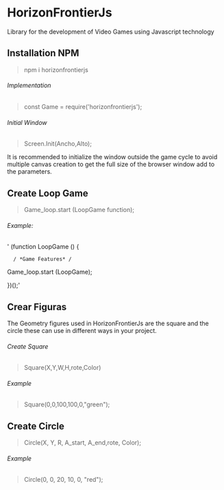 # HorizonFrontierJs

Library for the development of Video Games using Javascript technology

## Installation NPM

>npm i horizonfrontierjs


###### Implementation

>const Game = require('horizonfrontierjs');

###### Initial Window

>Screen.Init(Ancho,Alto);

It is recommended to initialize the window outside the game cycle to avoid multiple canvas creation
to get the full size of the browser window add to the parameters.

## Create Loop Game

>Game_loop.start (LoopGame function);

###### Example:
'
(function LoopGame () {

      / *Game Features* /
      
Game_loop.start (LoopGame);

})();'

## Crear Figuras

The Geometry figures used in HorizonFrontierJs are the square and the circle these can use
in different ways in your project.

###### Create Square

>Square(X,Y,W,H,rote,Color)

###### Example
	
>Square(0,0,100,100,0,"green");

## Create Circle

>Circle(X, Y, R, A_start, A_end,rote, Color);

###### Example

>Circle(0, 0, 20, 10, 0, "red");







